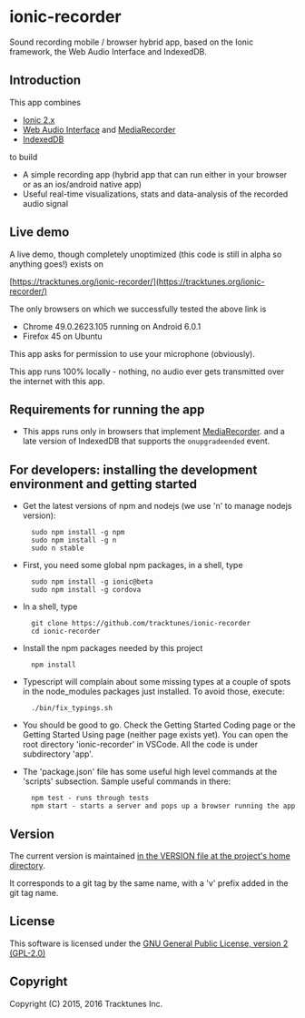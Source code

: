 # ionic-recorder

Sound recording mobile / browser hybrid app, based on the Ionic framework,
the Web Audio Interface and IndexedDB.

## Introduction

This app combines
* [Ionic 2.x](http://ionicframework.com/docs/v2/)
* [Web Audio Interface](https://developer.mozilla.org/en-US/docs/Web/API/Web_Audio_API) and 
  [MediaRecorder](https://developer.mozilla.org/en-US/docs/Web/API/MediaRecorder_API)
* [IndexedDB](https://developer.mozilla.org/en-US/docs/Web/API/IndexedDB_API)

to build
* A simple recording app (hybrid app that can run either in your browser or 
  as an ios/android native app)
* Useful real-time visualizations, stats and data-analysis of the recorded 
  audio signal

## Live demo
A live demo, though completely unoptimized (this code is still in alpha so anything goes!) exists on 

[https://tracktunes.org/ionic-recorder/](https://tracktunes.org/ionic-recorder/)

The only browsers on which we successfully tested the above link is
* Chrome 49.0.2623.105 running on Android 6.0.1
* Firefox 45 on Ubuntu

This app asks for permission to use  your microphone (obviously).

This app runs 100% locally - nothing, no audio ever gets transmitted over the internet with this app.

## Requirements for running the app
* This apps runs only in browsers that implement
  [MediaRecorder](https://developer.mozilla.org/en-US/docs/Web/API/MediaRecorder_API).
  and a late version of IndexedDB that supports the `onupgradeended` event.
  
## For developers: installing the development environment and getting started
* Get the latest versions of npm and nodejs (we use 'n' to manage nodejs version):

        sudo npm install -g npm
        sudo npm install -g n
        sudo n stable
* First, you need some global npm packages, in a shell, type
 
        sudo npm install -g ionic@beta
        sudo npm install -g cordova
* In a shell, type

        git clone https://github.com/tracktunes/ionic-recorder
        cd ionic-recorder

* Install the npm packages needed by this project

        npm install
* Typescript will complain about some missing types at a couple of spots in the node_modules packages just installed.  To avoid those, execute:

        ./bin/fix_typings.sh

* You should be good to go.  Check the Getting Started Coding page or the Getting Started Using page (neither page exists yet). You can open the root directory 'ionic-recorder' in VSCode.  All the code is under subdirectory 'app'.

* The 'package.json' file has some useful high level commands at the 'scripts' subsection.  Sample useful commands in there:

        npm test - runs through tests
        npm start - starts a server and pops up a browser running the app

## Version
The current version is maintained [in the VERSION file at the project's home directory](https://github.com/tracktunes/ionic-recorder/blob/master/VERSION).

It corresponds to a git tag by the same name, with a 'v' prefix added in the git tag name.

## License

This software is licensed under the [GNU General Public License, version 2 (GPL-2.0)](https://opensource.org/licenses/GPL-2.0)

## Copyright

Copyright (C) 2015, 2016 Tracktunes Inc.
